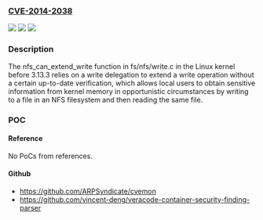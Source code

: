 ### [CVE-2014-2038](https://cve.mitre.org/cgi-bin/cvename.cgi?name=CVE-2014-2038)
![](https://img.shields.io/static/v1?label=Product&message=n%2Fa&color=blue)
![](https://img.shields.io/static/v1?label=Version&message=n%2Fa&color=blue)
![](https://img.shields.io/static/v1?label=Vulnerability&message=n%2Fa&color=brighgreen)

### Description

The nfs_can_extend_write function in fs/nfs/write.c in the Linux kernel before 3.13.3 relies on a write delegation to extend a write operation without a certain up-to-date verification, which allows local users to obtain sensitive information from kernel memory in opportunistic circumstances by writing to a file in an NFS filesystem and then reading the same file.

### POC

#### Reference
No PoCs from references.

#### Github
- https://github.com/ARPSyndicate/cvemon
- https://github.com/vincent-deng/veracode-container-security-finding-parser

